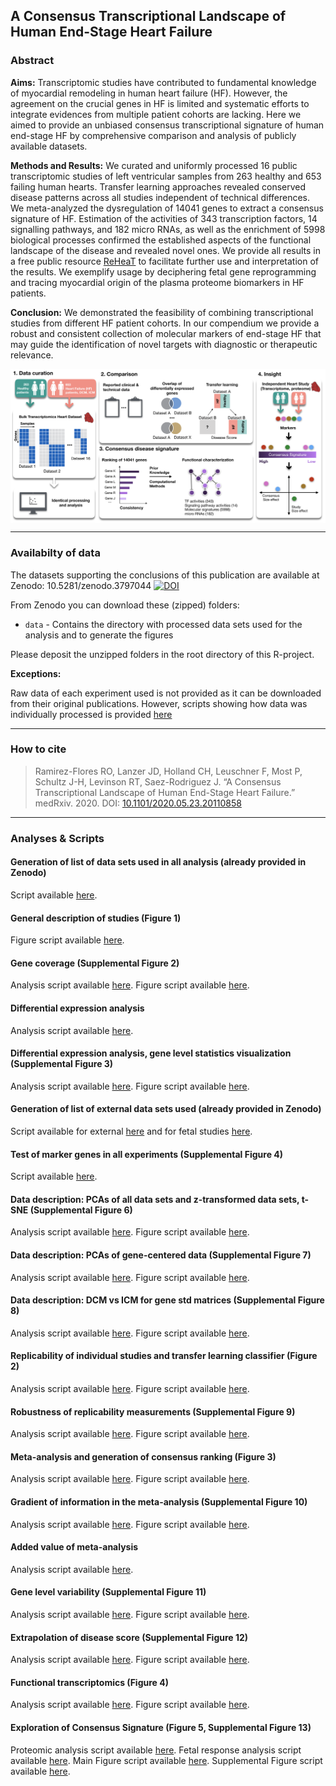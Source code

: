 ## A Consensus Transcriptional Landscape of Human End-Stage Heart Failure

### Abstract

**Aims:** 
Transcriptomic studies have contributed to fundamental knowledge of myocardial remodeling in human heart failure (HF). However, the agreement on the crucial genes in HF is limited and systematic efforts to integrate evidences from multiple patient cohorts are lacking.  Here we aimed to provide an unbiased consensus transcriptional signature of human end-stage HF by comprehensive comparison and analysis of publicly available datasets. 

**Methods and Results:** 
We curated and uniformly processed 16 public transcriptomic studies of left ventricular samples from 263 healthy and 653 failing human hearts. Transfer learning approaches revealed conserved disease patterns across all studies independent of technical differences. We meta-analyzed the dysregulation of 14041 genes to extract a consensus signature of HF. Estimation of the activities of 343 transcription factors, 14 signalling pathways, and 182 micro RNAs, as well as the enrichment of 5998 biological processes confirmed the established aspects of the functional landscape of the disease and revealed novel ones. We provide all results in a free public resource [ReHeaT](https://saezlab.shinyapps.io/reheat) to facilitate further use and interpretation of the results. We exemplify usage by deciphering fetal gene reprogramming and tracing myocardial origin of the plasma proteome biomarkers in HF patients.

**Conclusion:** 
We demonstrated the feasibility of combining transcriptional studies from different HF patient cohorts. In our compendium we provide a robust and consistent collection of molecular markers of end-stage HF that may guide the identification of novel targets with diagnostic or therapeutic relevance.

<img src="SummarizingFigure.png" align="center" width="800">

***

### Availabilty of data
The datasets supporting the conclusions of this publication are available at Zenodo:
10.5281/zenodo.3797044
[![DOI](https://zenodo.org/badge/DOI/10.5281/zenodo.3797044.svg)](https://zenodo.org/record/3797044#.XsQPMy2B2u5)

From Zenodo you can download these (zipped) folders: 

 * `data` - Contains the directory with processed data sets used for the analysis and to generate the figures
 
Please deposit the unzipped folders in the root directory of this R-project.
 
 **Exceptions:**
 
Raw data of each experiment used is not provided as it can be downloaded from their original publications. However, scripts showing how data was individually processed is provided [here](https://github.com/saezlab/HF_meta-analysis/tree/master/data_processing/scripts)
 
***

### How to cite
> Ramirez-Flores RO, Lanzer JD, Holland CH, Leuschner F, Most P, Schultz J-H, Levinson RT, Saez-Rodriguez J. “A Consensus Transcriptional Landscape of Human End-Stage Heart Failure.” medRxiv. 2020. DOI: [10.1101/2020.05.23.20110858](https://www.medrxiv.org/content/10.1101/2020.05.23.20110858v1)

***

### Analyses & Scripts

#### Generation of list of data sets used in all analysis (already provided in Zenodo)
Script available [here](https://github.com/saezlab/HF_meta-analysis/blob/master/analyses/main_objects/make_metaheart.R).

#### General description of studies (Figure 1)
Figure script available [here](https://github.com/saezlab/HF_meta-analysis/blob/master/analyses/figures/main/sample_info_size.R).

#### Gene coverage (Supplemental Figure 2)
Analysis script available [here](https://github.com/saezlab/HF_meta-analysis/blob/master/analyses/sup/gene_coverage.R).
Figure script available [here](https://github.com/saezlab/HF_meta-analysis/blob/master/analyses/figures/sup/gene_coverage_figs.R).

#### Differential expression analysis
Analysis script available [here](https://github.com/saezlab/HF_meta-analysis/blob/master/analyses/main/de_analysis.R).

#### Differential expression analysis, gene level statistics visualization (Supplemental Figure 3)
Analysis script available [here](https://github.com/saezlab/HF_meta-analysis/blob/master/analyses/sup/deg_stats.R).
Figure script available [here](https://github.com/saezlab/HF_meta-analysis/blob/master/analyses/figures/sup/deg_stats.R).

#### Generation of list of external data sets used (already provided in Zenodo)
Script available for external [here](https://github.com/saezlab/HF_meta-analysis/blob/master/analyses/main_objects/make_external_metaheart.R) and for fetal studies [here](https://github.com/saezlab/HF_meta-analysis/blob/master/analyses/main_objects/make_fetal_metaheart.R).

#### Test of marker genes in all experiments (Supplemental Figure 4)
Script available [here](https://github.com/saezlab/HF_meta-analysis/blob/master/analyses/figures/sup/HF_marker_genes.R).

#### Data description: PCAs of all data sets and z-transformed data sets, t-SNE (Supplemental Figure 6)
Analysis script available [here](https://github.com/saezlab/HF_meta-analysis/blob/master/analyses/sup/general_variability.R).
Figure script available [here](https://github.com/saezlab/HF_meta-analysis/blob/master/analyses/figures/sup/gen_var_figs.R).

#### Data description: PCAs of gene-centered data (Supplemental Figure 7)
Analysis script available [here](https://github.com/saezlab/HF_meta-analysis/blob/master/analyses/sup/gene_centered_analysis.R).
Figure script available [here](https://github.com/saezlab/HF_meta-analysis/blob/master/analyses/figures/sup/gcentered_figs.R).

#### Data description: DCM vs ICM for gene std matrices (Supplemental Figure 8)
Analysis script available [here](https://github.com/saezlab/HF_meta-analysis/blob/master/analyses/sup/dcm_vs_icm.R).
Figure script available [here](https://github.com/saezlab/HF_meta-analysis/blob/master/analyses/figures/sup/dcm_vs_icm_figs.R).

#### Replicability of individual studies and transfer learning classifier (Figure 2)
Analysis script available [here](https://github.com/saezlab/HF_meta-analysis/blob/master/analyses/main/study_comparison.R).
Figure script available [here](https://github.com/saezlab/HF_meta-analysis/blob/master/analyses/figures/main/reproducibility_figs.R).

#### Robustness of replicability measurements (Supplemental Figure 9)
Analysis script available [here](https://github.com/saezlab/HF_meta-analysis/blob/master/analyses/sup/robustness_glist_size.R).
Figure script available [here](https://github.com/saezlab/HF_meta-analysis/blob/master/analyses/figures/sup/robustness_es_ds.R).

#### Meta-analysis and generation of consensus ranking (Figure 3)
Analysis script available [here](https://github.com/saezlab/HF_meta-analysis/blob/master/analyses/main/get_metaranking.R).
Figure script available [here](https://github.com/saezlab/HF_meta-analysis/blob/master/analyses/figures/main/meta_main.R).

#### Gradient of information in the meta-analysis (Supplemental Figure 10)
Analysis script available [here](https://github.com/saezlab/HF_meta-analysis/blob/master/analyses/sup/genes_best_performance.R).
Figure script available [here](https://github.com/saezlab/HF_meta-analysis/blob/master/analyses/figures/sup/best_perf_figs.R).

#### Added value of meta-analysis
Analysis script available [here](https://github.com/saezlab/HF_meta-analysis/blob/master/analyses/main/added_value.R).

#### Gene level variability (Supplemental Figure 11)
Analysis script available [here](https://github.com/saezlab/HF_meta-analysis/blob/master/analyses/sup/gene_variability.R).
Figure script available [here](https://github.com/saezlab/HF_meta-analysis/blob/master/analyses/figures/sup/gene_variability_anova.R).

#### Extrapolation of disease score (Supplemental Figure 12)
Analysis script available [here](https://github.com/saezlab/HF_meta-analysis/blob/master/analyses/main/ds_fetal_external_studies.R).
Figure script available [here](https://github.com/saezlab/HF_meta-analysis/blob/master/analyses/figures/main/ds_fetal_external_studies_plot.R).

#### Functional transcriptomics (Figure 4)
Analysis script available [here](https://github.com/saezlab/HF_meta-analysis/blob/master/analyses/main/functional_analysis.R).
Figure script available [here](https://github.com/saezlab/HF_meta-analysis/blob/master/analyses/figures/main/funcomics_tiles.R).

#### Exploration of Consensus Signature (Figure 5, Supplemental Figure 13)
Proteomic analysis script available [here](https://github.com/saezlab/HF_meta-analysis/blob/master/analyses/main/validation_proteomic.R).
Fetal response analysis script available [here](https://github.com/saezlab/HF_meta-analysis/blob/master/analyses/main/validation_fetal.R).
Main Figure script available [here](https://github.com/saezlab/HF_meta-analysis/blob/master/analyses/figures/main/validation_plotting.R).
Supplemental Figure script available [here](https://github.com/saezlab/HF_meta-analysis/blob/master/analyses/figures/sup/supp_validation.R).

